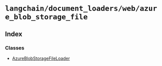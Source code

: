 `langchain/document_loaders/web/azure_blob_storage_file`
========================================================

Index[](#index "Direct link to Index")
---------------------------------------

### Classes[](#classes "Direct link to Classes")

*   [AzureBlobStorageFileLoader](/docs/api/document_loaders_web_azure_blob_storage_file/classes/AzureBlobStorageFileLoader)